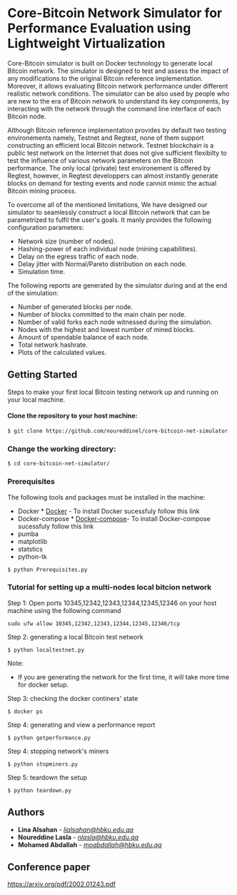 # Core-Bitcoin Network Simulator for Performance Evaluation using Lightweight Virtualization

Core-Bitcoin simulator is built on Docker technology to generate local Bitcoin network. The simulator is designed to test and assess the impact of any modifications to the original Bitcoin reference implementation. Moreover, it allows evaluating Bitcoin network performance under different realistic network conditions. The simulator can be also used by people who are new to the era of Bitcoin network to understand its key components, by interacting with the network through the command line interface of each Bitcoin node. 

Although Bitcoin reference implementation provides by default two testing environements namely, Testnet and Regtest, none of them support constructing an efficient local Bitcoin network. Testnet blockchain is a public test network on the Internet that does not give sufficient flexibilty to test the influence of various network parameters on the Bitcoin performance. The only local (private) test environement is offered by Regtest, however, in Regtest developpers can almost instantly generate blocks on demand for testing events and node cannot mimic the actual Bitcoin mining process.

To overcome all of the mentioned limitations, We have designed our simulator to seamlessly construct a local Bitcoin network that can be parametrized to fulfil the user's goals. It manly provides the following configuration parameters:

- Network size (number of nodes).
- Hashing-power of each individual node (mining capabilities).
- Delay on the egress traffic of each node.
- Delay jitter with Normal/Pareto distribution on each node.
- Simulation time.

The following reports are generated by the simulator during and at the end of the simulation:

- Number of generated blocks per node. 
- Number of blocks committed to the main chain per node.
- Number of valid forks each node witnessed during the simulation.  
- Nodes with the highest and lowest number of mined blocks.
- Amount of spendable balance of each node. 
- Total network hashrate. 
- Plots of the calculated values.  


## Getting Started

Steps to make your first local Bitcoin testing network up and running on your local machine.

#### Clone the repository to your host machine:

```
$ git clone https://github.com/noureddinel/core-bitcoin-net-simulator
```

### Change the working directory:

```
$ cd core-bitcoin-net-simulator/
```

### Prerequisites

The following tools and packages must be installed in the machine:

- Docker * [Docker](https://phoenixnap.com/kb/how-to-install-docker-on-ubuntu-18-04) - To install Docker sucessfuly follow this link
- Docker-compose * [Docker-compose](https://docs.docker.com/compose/install/)- To install Docker-compose sucessfuly follow this link
- pumba
- matplotlib
- statstics
- python-tk

```
$ python Prerequisites.py 
```

### Tutorial for setting up a multi-nodes local bitcion network  

Step 1: Open ports 10345,12342,12343,12344,12345,12346 on your host machine using the following command

```
sudo ufw allow 10345,12342,12343,12344,12345,12346/tcp
```

Step 2: generating a local Bitcoin test network

```
$ python localtestnet.py
```

Note:
- If you are generating the network for the first time, it will take more time for docker setup.


Step 3: checking the docker continers' state

```
$ docker ps
```

Step 4: generating and view a performance report

```
$ python getperformance.py
```

Step 4: stopping network's miners

```
$ python stopminers.py

```

Step 5: teardown the setup 

```
$ python teardown.py
```

## Authors

* **Lina Alsahan** - *lialsahan@hbku.edu.qa* 
* **Noureddine Lasla** - *nlasla@hbku.edu.qa* 
* **Mohamed Abdallah** - *moabdallah@hbku.edu.qa*

## Conference paper
https://arxiv.org/pdf/2002.01243.pdf

